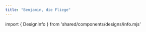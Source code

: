 ```yaml
---
title: "Benjamin, die Fliege"
---
```


import { DesignInfo } from 'shared/components/designs/info.mjs'

<DesignInfo design='benjamin' docs />

